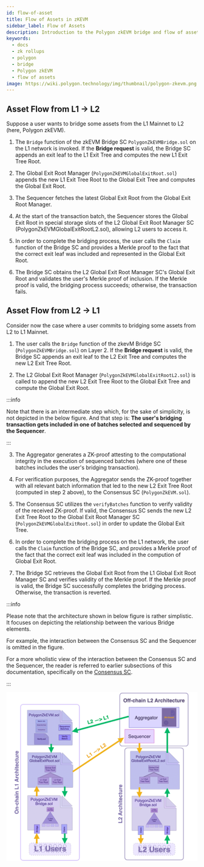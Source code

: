```yaml
---
id: flow-of-asset
title: Flow of Assets in zKEVM
sidebar_label: Flow of Assets
description: Introduction to the Polygon zkEVM bridge and flow of assets between L1 and L2.
keywords:
  - docs
  - zk rollups
  - polygon
  - bridge
  - Polygon zkEVM
  - flow of assets
image: https://wiki.polygon.technology/img/thumbnail/polygon-zkevm.png
---
```


## Asset Flow from L1 &rarr; L2

Suppose a user wants to bridge some assets from the L1 Mainnet to L2 (here, Polygon zkEVM).

1. The `Bridge` function of the zkEVM Bridge SC `PolygonZkEVMBridge.sol` on the L1 network is invoked. If the **Bridge request** is valid, the Bridge SC appends an exit leaf to the L1 Exit Tree and computes the new L1 Exit Tree Root.

2. The Global Exit Root Manager (`PolygonZkEVMGlobalExitRoot.sol`) appends the new L1 Exit Tree Root to the Global Exit Tree and computes the Global Exit Root.

3. The Sequencer fetches the latest Global Exit Root from the Global Exit Root Manager. 

4. At the start of the transaction batch, the Sequencer stores the Global Exit Root in special storage slots of the L2 Global Exit Root Manager SC (PolygonZkEVMGlobalExitRootL2.sol), allowing L2 users to access it.

5. In order to complete the bridging process, the user calls the `Claim` function of the Bridge SC and provides a Merkle proof to the fact that the correct exit leaf was included and represented in the Global Exit Root.

6. The Bridge SC obtains the L2 Global Exit Root Manager SC's Global Exit Root and validates the user's Merkle proof of inclusion. If the Merkle proof is valid, the bridging process succeeds; otherwise, the transaction fails.

## Asset Flow from L2 &rarr; L1

Consider now the case where a user commits to bridging some assets from L2 to L1 Mainnet.

1. The user calls the `Bridge` function of the zkevM Bridge SC (`PolygonZkEVMBridge.sol`) on Layer 2. If the **Bridge request** is valid, the Bridge SC appends an exit leaf to the L2 Exit Tree and computes the new L2 Exit Tree Root.

2. The L2 Global Exit Root Manager (`PolygonZkEVMGlobalExitRootL2.sol`) is called to append the new L2 Exit Tree Root to the Global Exit Tree and compute the Global Exit Root.

:::info

Note that there is an intermediate step which, for the sake of simplicity, is not depicted in the below figure. And that step is: **The user's bridging transaction gets included in one of batches selected and sequenced by the Sequencer**.

:::

3. The Aggregator generates a ZK-proof attesting to the computational integrity in the execution of sequenced batches (where one of these batches includes the user's bridging transaction).

4. For verification purposes, the Aggregator sends the ZK-proof together with all relevant batch information that led to the new L2 Exit Tree Root (computed in step 2 above), to the Consensus SC (`PolygonZkEVM.sol`).

5. The Consensus SC utilizes the `verifyBatches` function to verify validity of the received ZK-proof. If valid, the Consensus SC sends the new L2 Exit Tree Root to the Global Exit Root Manager SC (`PolygonZkEVMGlobalExitRoot.sol`) in order to update the Global Exit Tree.

6. In order to complete the bridging process on the L1 network, the user calls the `Claim` function of the Bridge SC, and provides a Merkle proof of the fact that the correct exit leaf was included in the compution of Global Exit Root.

7. The Bridge SC retrieves the Global Exit Root from the L1 Global Exit Root Manager SC and verifies validity of the Merkle proof. If the Merkle proof is valid, the Bridge SC successfully completes the bridging process. Otherwise, the transaction is reverted.

:::info

Please note that the architecture shown in below figure is rather simplistic. It focuses on depicting the relationship between the various Bridge elements.

For example, the interaction between the Consensus SC and the Sequencer is omitted in the figure. 

For a more wholistic view of the interaction between the Consensus SC and the Sequencer, the reader is referred to earlier subsections of this documentation, specifically on the [<ins>Consensus SC</ins>](/zkEVM/architecture.md#consensus-contract).

:::

![A end-to-end flow of assets between L1 and L2](figures/06pzb-complete-asset-flow-l1-l2.png)
